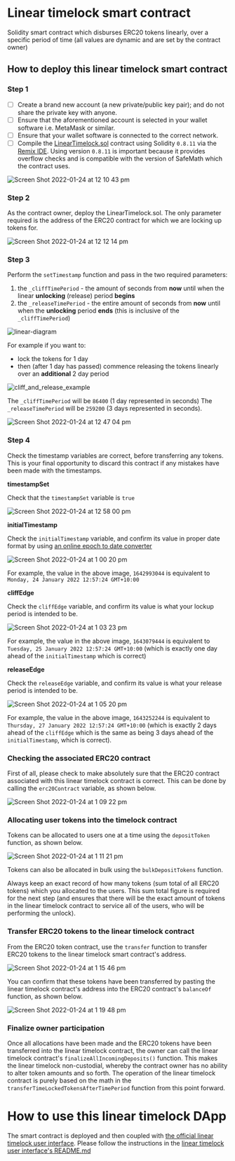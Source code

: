 # Linear timelock smart contract
Solidity smart contract which disburses ERC20 tokens linearly, over a specific period of time (all values are dynamic and are set by the contract owner)

## How to deploy this linear timelock smart contract

### Step 1

- [ ] Create a brand new account (a new private/public key pair); and do not share the private key with anyone. 
- [ ] Ensure that the aforementioned account is selected in your wallet software i.e. MetaMask or similar.
- [ ] Ensure that your wallet software is connected to the correct network.
- [ ] Compile the [LinearTimelock.sol](https://github.com/second-state/linear-timelock-smart-contract/blob/main/LinearTimelock.sol) contract using Solidity `0.8.11` via the [Remix IDE](https://remix.ethereum.org/). Using version `0.8.11` is important because it provides overflow checks and is compatible with the version of SafeMath which the contract uses.

![Screen Shot 2022-01-24 at 12 10 43 pm](https://user-images.githubusercontent.com/9831342/150711101-ad2b274a-2b34-4de5-b8ed-5a592b765471.png)

### Step 2
As the contract owner, deploy the LinearTimelock.sol. The only parameter required is the address of the ERC20 contract for which we are locking up tokens for.

![Screen Shot 2022-01-24 at 12 12 14 pm](https://user-images.githubusercontent.com/9831342/150711254-60441ff7-3fd5-4d1d-8005-eb73af1aebe2.png)

### Step 3
Perform the `setTimestamp` function and pass in the two required parameters:
1. the `_cliffTimePeriod` - the amount of seconds from **now** until when the linear **unlocking** (release) period **begins**
2. the `_releaseTimePeriod` - the entire amount of seconds from **now** until when the **unlocking** period **ends** (this is inclusive of the `_cliffTimePeriod`)

![linear-diagram](https://user-images.githubusercontent.com/9831342/150713492-ab7eba3a-207f-4e58-a94c-a2cee8181c37.jpg)

For example if you want to:
- lock the tokens for 1 day 
- then (after 1 day has passed) commence releasing the tokens linearly over an **additional** 2 day period

![cliff_and_release_example](https://user-images.githubusercontent.com/9831342/150714593-0bc77777-c01b-4617-a67d-547fcd3d9e52.jpg)

The `_cliffTimePeriod` will be `86400` (1 day represented in seconds) 
The `_releaseTimePeriod` will be `259200` (3 days represented in seconds).

![Screen Shot 2022-01-24 at 12 47 04 pm](https://user-images.githubusercontent.com/9831342/150713778-6c2d76ec-f0f6-4acb-b401-9991d0c7e781.png)

### Step 4
Check the timestamp variables are correct, before transferring any tokens. This is your final opportunity to discard this contract if any mistakes have been made with the timestamps.

**timestampSet**

Check that the `timestampSet` variable is `true`

![Screen Shot 2022-01-24 at 12 58 00 pm](https://user-images.githubusercontent.com/9831342/150715021-63881e4f-02d8-43d5-a421-452ce2155461.png)

**initialTimestamp**

Check the `initialTimestamp` variable, and confirm its value in proper date format by using [an online epoch to date converter](https://www.epochconverter.com/)

![Screen Shot 2022-01-24 at 1 00 20 pm](https://user-images.githubusercontent.com/9831342/150715109-8ef231f7-45f3-48a8-8c1a-25bc9b561a66.png)

For example, the value in the above image, `1642993044` is equivalent to `Monday, 24 January 2022 12:57:24 GMT+10:00`

**cliffEdge**

Check the `cliffEdge` variable, and confirm its value is what your lockup period is intended to be.

![Screen Shot 2022-01-24 at 1 03 23 pm](https://user-images.githubusercontent.com/9831342/150715310-3c0d4511-9648-421b-b755-216adfc1ce09.png)

For example, the value in the above image, `1643079444` is equivalent to `Tuesday, 25 January 2022 12:57:24 GMT+10:00` (which is exactly one day ahead of the `initialTimestamp` which is correct)

**releaseEdge**

Check the `releaseEdge` variable, and confirm its value is what your release period is intended to be.

![Screen Shot 2022-01-24 at 1 05 20 pm](https://user-images.githubusercontent.com/9831342/150715477-ebdef460-0802-4e44-b3b3-ae0dbd16af01.png)

For example, the value in the above image, `1643252244` is equivalent to `Thursday, 27 January 2022 12:57:24 GMT+10:00` (which is exactly 2 days ahead of the `cliffEdge` which is the same as being 3 days ahead of the `initialTimestamp`, which is correct).

### Checking the associated ERC20 contract

First of all, please check to make absolutely sure that the ERC20 contract associated with this linear timelock contract is correct. This can be done by calling the `erc20Contract` variable, as shown below.

![Screen Shot 2022-01-24 at 1 09 22 pm](https://user-images.githubusercontent.com/9831342/150715931-edfe5dde-1c6c-4651-8239-c6cb01b27971.png)

### Allocating user tokens into the timelock contract

Tokens can be allocated to users one at a time using the `depositToken` function, as shown below.

![Screen Shot 2022-01-24 at 1 11 21 pm](https://user-images.githubusercontent.com/9831342/150716076-6d6bed3b-25ac-48ce-b54a-f7d7a3e94b26.png)

Tokens can also be allocated in bulk using the `bulkDepositTokens` function. 

Always keep an exact record of how many tokens (sum total of all ERC20 tokens) which you allocated to the users. This sum total figure is required for the next step (and ensures that there will be the exact amount of tokens in the linear timelock contract to service all of the users, who will be performing the unlock).

### Transfer ERC20 tokens to the linear timelock contract
From the ERC20 token contract, use the `transfer` function to transfer ERC20 tokens to the linear timelock smart contract's address.

![Screen Shot 2022-01-24 at 1 15 46 pm](https://user-images.githubusercontent.com/9831342/150716642-b2d63734-e928-4513-aa44-860e016be358.png)

You can confirm that these tokens have been transferred by pasting the linear timelock contract's address into the ERC20 contract's `balanceOf` function, as shown below.

![Screen Shot 2022-01-24 at 1 19 48 pm](https://user-images.githubusercontent.com/9831342/150716797-ec250368-538d-4105-80c2-8427031b57c6.png)

### Finalize owner participation
Once all allocations have been made and the ERC20 tokens have been transferred into the linear timelock contract, the owner can call the linear timelock contract's `finalizeAllIncomingDeposits()` function. This makes the linear timelock non-custodial, whereby the contract owner has no ability to alter token amounts and so forth. The operation of the linear timelock contract is purely based on the math in the `transferTimeLockedTokensAfterTimePeriod` function from this point forward.


# How to use this linear timelock DApp
The smart contract is deployed and then coupled with [the official linear timelock user interface](https://www.npmjs.com/package/linear-timelock-token-user-interface). Please follow the instructions in the [linear timelock user interface's README.md](https://github.com/second-state/linear-timelock-user-interface/blob/main/README.md)
